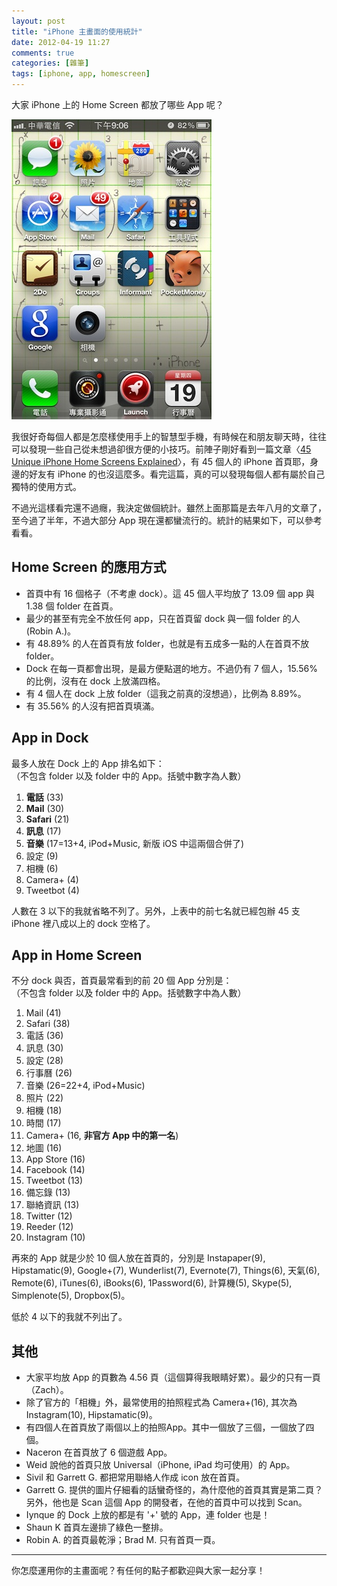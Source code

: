 ```yaml
---
layout: post
title: "iPhone 主畫面的使用統計"
date: 2012-04-19 11:27
comments: true
categories: [雜筆]
tags: [iphone, app, homescreen]
---
```


大家 iPhone 上的 Home Screen 都放了哪些 App 呢？

![My iPhone Home Screen](/images/2012/2012-04-19-my-iphone-home-screen.jpg)

<!-- more -->

我很好奇每個人都是怎麼樣使用手上的智慧型手機，有時候在和朋友聊天時，往往可以發現一些自己從未想過卻很方便的小技巧。前陣子剛好看到一篇文章〈[45 Unique iPhone Home Screens Explained][appstorm]〉，有 45 個人的 iPhone 首頁耶，身邊的好友有 iPhone 的也沒這麼多。看完這篇，真的可以發現每個人都有屬於自己獨特的使用方式。

不過光這樣看完還不過癮，我決定做個統計。雖然上面那篇是去年八月的文章了，至今過了半年，不過大部分 App 現在還都蠻流行的。統計的結果如下，可以參考看看。

## Home Screen 的應用方式

- 首頁中有 16 個格子（不考慮 dock）。這 45 個人平均放了 13.09 個 app 與 1.38 個 folder 在首頁。
- 最少的甚至有完全不放任何 app，只在首頁留 dock 與一個 folder 的人 (Robin A.)。
- 有 48.89% 的人在首頁有放 folder，也就是有五成多一點的人在首頁不放 folder。
- Dock 在每一頁都會出現，是最方便點選的地方。不過仍有 7 個人，15.56% 的比例，沒有在 dock 上放滿四格。
- 有 4 個人在 dock 上放 folder（這我之前真的沒想過），比例為 8.89%。
- 有 35.56% 的人沒有把首頁填滿。

## App in Dock

最多人放在 Dock 上的 App 排名如下：  
（不包含 folder 以及 folder 中的 App。括號中數字為人數）

1. **電話** (33)
2. **Mail** (30)
3. **Safari** (21)
4. **訊息** (17)
4. **音樂** (17=13+4, iPod+Music, 新版 iOS 中這兩個合併了)
6. 設定 (9)
7. 相機 (6)
8. Camera+ (4)
8. Tweetbot (4)

人數在 3 以下的我就省略不列了。另外，上表中的前七名就已經包辦 45 支 iPhone 裡八成以上的 dock 空格了。

## App in Home Screen

不分 dock 與否，首頁最常看到的前 20 個 App 分別是：  
（不包含 folder 以及 folder 中的 App。括號數字中為人數）

1. Mail (41)
2. Safari (38)
3. 電話 (36)
4. 訊息 (30)
5. 設定 (28)
6. 行事曆 (26)
7. 音樂 (26=22+4, iPod+Music)
8. 照片 (22)
9. 相機 (18)
10. 時間 (17)
11. Camera+ (16, **非官方 App 中的第一名**)
12. 地圖 (16)
13. App Store (16)
14. Facebook (14)
15. Tweetbot (13)
16. 備忘錄 (13)
17. 聯絡資訊 (13)
18. Twitter (12)
19. Reeder (12)
20. Instagram (10)

再來的 App 就是少於 10 個人放在首頁的，分別是 Instapaper(9), Hipstamatic(9), Google+(7), Wunderlist(7), Evernote(7), Things(6), 天氣(6), Remote(6), iTunes(6), iBooks(6), 1Password(6), 計算機(5), Skype(5), Simplenote(5), Dropbox(5)。

低於 4 以下的我就不列出了。

## 其他

- 大家平均放 App 的頁數為 4.56 頁（這個算得我眼睛好累）。最少的只有一頁（Zach）。
- 除了官方的「相機」外，最常使用的拍照程式為 Camera+(16), 其次為 Instagram(10), Hipstamatic(9)。
- 有四個人在首頁放了兩個以上的拍照App。其中一個放了三個，一個放了四個。
- Naceron 在首頁放了 6 個遊戲 App。
- Weid 說他的首頁只放 Universal（iPhone, iPad 均可使用）的 App。
- Sivil 和 Garrett G. 都把常用聯絡人作成 icon 放在首頁。
- Garrett G. 提供的圖片仔細看的話蠻奇怪的，為什麼他的首頁其實是第二頁？另外，他也是 Scan 這個 App 的開發者，在他的首頁中可以找到 Scan。
- Iynque 的 Dock 上放的都是有 '+' 號的 App，連 folder 也是！
- Shaun K 首頁左邊排了綠色一整排。
- Robin A. 的首頁最乾淨；Brad M. 只有首頁一頁。

----

你怎麼運用你的主畫面呢？有任何的點子都歡迎與大家一起分享！

[appstorm]: http://iphone.appstorm.net/roundups/lifestyle-roundups/45-iphone-home-screens/